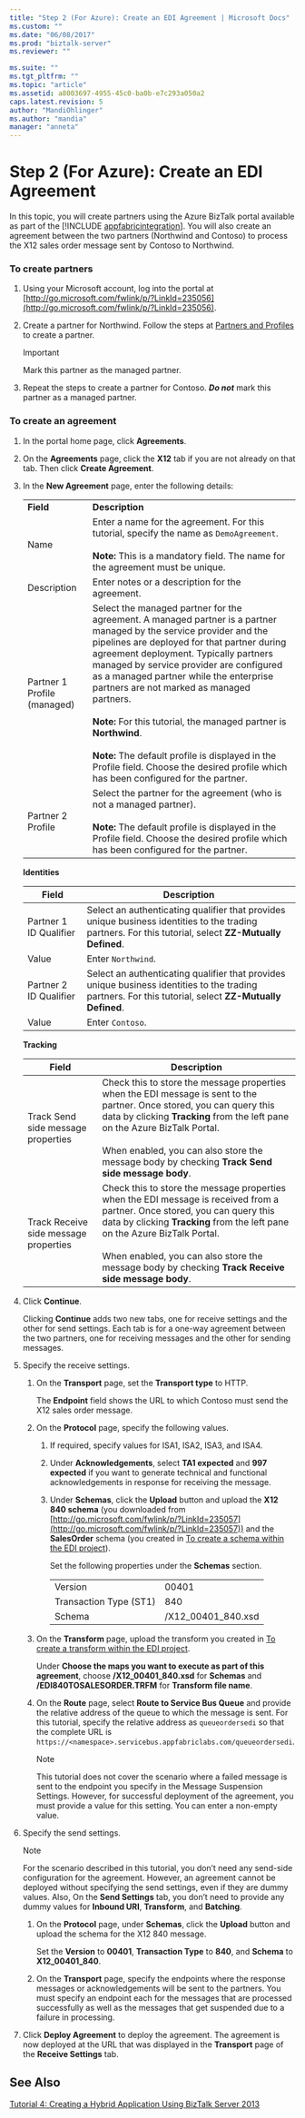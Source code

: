```yaml
---
title: "Step 2 (For Azure): Create an EDI Agreement | Microsoft Docs"
ms.custom: ""
ms.date: "06/08/2017"
ms.prod: "biztalk-server"
ms.reviewer: ""

ms.suite: ""
ms.tgt_pltfrm: ""
ms.topic: "article"
ms.assetid: a8003697-4955-45c0-ba0b-e7c293a050a2
caps.latest.revision: 5
author: "MandiOhlinger"
ms.author: "mandia"
manager: "anneta"
---
```

# Step 2 (For Azure): Create an EDI Agreement
In this topic, you will create partners using the Azure BizTalk portal available as part of the [!INCLUDE [appfabricintegration](../includes/appfabricintegration-md.md)]. You will also create an agreement between the two partners (Northwind and Contoso) to process the X12 sales order message sent by Contoso to Northwind.  
  
### To create partners  
  
1.  Using your Microsoft account, log into the portal at [http://go.microsoft.com/fwlink/p/?LinkId=235056](http://go.microsoft.com/fwlink/p/?LinkId=235056).  
  
2.  Create a partner for Northwind. Follow the steps at [Partners and Profiles](http://msdn.microsoft.com/library/windowsazure/hh689791) to create a partner.  
  
    > [!IMPORTANT]
    >  Mark this partner as the managed partner.  
  
3.  Repeat the steps to create a partner for Contoso. ***Do not*** mark this partner as a managed partner.  
  
### To create an agreement  
  
1.  In the portal home page, click **Agreements**.  
  
2.  On the **Agreements** page, click the **X12** tab if you are not already on that tab. Then click **Create Agreement**.  
  
3.  In the **New Agreement** page, enter the following details:  
  
    |||  
    |-|-|  
    |**Field**|**Description**|  
    |Name|Enter a name for the agreement. For this tutorial, specify the name as `DemoAgreement`.<br /><br /> **Note:** This is a mandatory field. The name for the agreement must be unique.|  
    |Description|Enter notes or a description for the agreement.|  
    |Partner 1 Profile (managed)|Select the managed partner for the agreement. A managed partner is a partner managed by the service provider and the pipelines are deployed for that partner during agreement deployment. Typically partners managed by service provider are configured as a managed partner while the enterprise partners are not marked as managed partners.<br /><br /> **Note:** For this tutorial, the managed partner is **Northwind**.<br /><br /> **Note:** The default profile is displayed in the Profile field. Choose the desired profile which has been configured for the partner.|  
    |Partner 2 Profile|Select the partner for the agreement (who is not a managed partner).<br /><br /> **Note:** The default profile is displayed in the Profile field. Choose the desired profile which has been configured for the partner.|  
  
     **Identities**  
  
    |**Field**|**Description**|  
    |---------------|---------------------|  
    |Partner 1 ID Qualifier|Select an authenticating qualifier that provides unique business identities to the trading partners. For this tutorial, select **ZZ-Mutually Defined**.|  
    |Value|Enter `Northwind`.|  
    |Partner 2 ID Qualifier|Select an authenticating qualifier that provides unique business identities to the trading partners. For this tutorial, select **ZZ-Mutually Defined**.|  
    |Value|Enter `Contoso`.|  
  
     **Tracking**  
  
    |**Field**|**Description**|  
    |---------------|---------------------|  
    |Track Send side message properties|Check this to store the message properties when the EDI message is sent to the partner. Once stored, you can query this data by clicking **Tracking** from the left pane on the Azure BizTalk Portal.<br /><br /> When enabled, you can also store the message body by checking **Track Send side message body**.|  
    |Track Receive side message properties|Check this to store the message properties when the EDI message is received from a partner. Once stored, you can query this data by clicking **Tracking** from the left pane on the Azure BizTalk Portal.<br /><br /> When enabled, you can also store the message body by checking **Track Receive side message body**.|  
  
4.  Click **Continue**.  
  
     Clicking **Continue** adds two new tabs, one for receive settings and the other for send settings. Each tab is for a one-way agreement between the two partners, one for receiving messages and the other for sending messages.  
  
5.  Specify the receive settings.  
  
    1.  On the **Transport** page, set the **Transport type** to HTTP.  
  
         The **Endpoint** field shows the URL to which Contoso must send the X12 sales order message.  
  
    2.  On the **Protocol** page, specify the following values.  
  
        1.  If required, specify values for ISA1, ISA2, ISA3, and ISA4.  
  
        2.  Under **Acknowledgements**, select **TA1 expected** and **997 expected** if you want to generate technical and functional acknowledgements in response for receiving the message.  
  
        3.  Under **Schemas**, click the **Upload** button and upload the **X12 840 schema** (you downloaded from [http://go.microsoft.com/fwlink/p/?LinkId=235057](http://go.microsoft.com/fwlink/p/?LinkId=235057)) and the **SalesOrder** schema (you created in [To create a schema within the EDI project](../core/step-1-for-azure-create-the-edi-project.md#BKMK_CreateSchema)).  
  
             Set the following properties under the **Schemas** section.  
  
            |||  
            |-|-|  
            |Version|00401|  
            |Transaction Type (ST1)|840|  
            |Schema|/X12_00401_840.xsd|  
  
    3.  On the **Transform** page, upload the transform you created in [To create a transform within the EDI project](../core/step-1-for-azure-create-the-edi-project.md#BKMK_CreateTrfm).  
  
         Under **Choose the maps you want to execute as part of this agreement**, choose **/X12_00401_840.xsd** for **Schemas** and **/EDI840TOSALESORDER.TRFM** for **Transform file name**.  
  
    4.  On the **Route** page, select **Route to Service Bus Queue** and provide the relative address of the queue to which the message is sent. For this tutorial, specify the relative address as `queueordersedi` so that the complete URL is `https://<namespace>.servicebus.appfabriclabs.com/queueordersedi`.  
  
        > [!NOTE]
        >  This tutorial does not cover the scenario where a failed message is sent to the endpoint you specify in the Message Suspension Settings. However, for successful deployment of the agreement, you must provide a value for this setting. You can enter a non-empty value.  
  
6.  Specify the send settings.  
  
    > [!NOTE]
    >  For the scenario described in this tutorial, you don’t need any send-side configuration for the agreement. However, an agreement cannot be deployed without specifying the send settings, even if they are dummy values. Also, On the **Send Settings** tab, you don’t need to provide any dummy values for **Inbound URI**, **Transform**, and **Batching**.  
  
    1.  On the **Protocol** page, under **Schemas**, click the **Upload** button and upload the schema for the X12 840 message.  
  
         Set the **Version** to **00401**, **Transaction Type** to **840**, and **Schema** to **X12_00401_840**.  
  
    2.  On the **Transport** page, specify the endpoints where the response messages or acknowledgements will be sent to the partners. You must specify an endpoint each for the messages that are processed successfully as well as the messages that get suspended due to a failure in processing.  
  
7.  Click **Deploy Agreement** to deploy the agreement. The agreement is now deployed at the URL that was displayed in the **Transport** page of the **Receive Settings** tab.  
  
## See Also  
 [Tutorial 4: Creating a Hybrid Application Using BizTalk Server 2013](../core/tutorial-4-creating-a-hybrid-application-using-biztalk-server-2013.md)